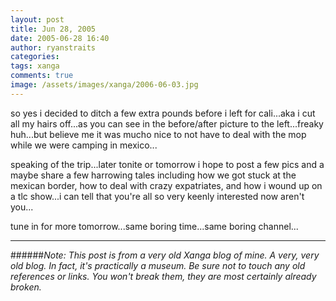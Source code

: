 ```yaml
---
layout: post
title: Jun 28, 2005
date: 2005-06-28 16:40
author: ryanstraits
categories:
tags: xanga
comments: true
image: /assets/images/xanga/2006-06-03.jpg
---
```

so yes i decided to ditch a few extra pounds before i left for cali...aka i cut all my hairs off...as you can see in the before/after picture to the left...freaky huh...but believe me it was mucho nice to not have to deal with the mop while we were camping in mexico...

<!-- break -->

speaking of the trip...later tonite or tomorrow i hope to post a few pics and a maybe share a few harrowing tales including how we got stuck at the mexican border, how to deal with crazy expatriates, and how i wound up on a tlc show...i can tell that you're all so very keenly interested now aren't you...

tune in for more tomorrow...same boring time...same boring channel...

---

######*Note: This post is from a very old Xanga blog of mine. A very, very old blog. In fact, it's practically a museum. Be sure not to touch any old references or links. You won't break them, they are most certainly already broken.*